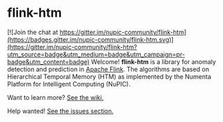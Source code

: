 # flink-htm

[![Join the chat at https://gitter.im/nupic-community/flink-htm](https://badges.gitter.im/nupic-community/flink-htm.svg)](https://gitter.im/nupic-community/flink-htm?utm_source=badge&utm_medium=badge&utm_campaign=pr-badge&utm_content=badge)
Welcome!  **flink-htm** is a library for anomaly detection and prediction in [Apache Flink](http://flink.apache.org/).
The algorithms are based on Hierarchical Temporal Memory (HTM) as implemented by the Numenta Platform for Intelligent Computing (NuPIC).

Want to learn more? [See the wiki.](https://github.com/nupic-community/flink-htm/wiki)

Help wanted!  [See the issues section.](https://github.com/nupic-community/flink-htm/issues)
